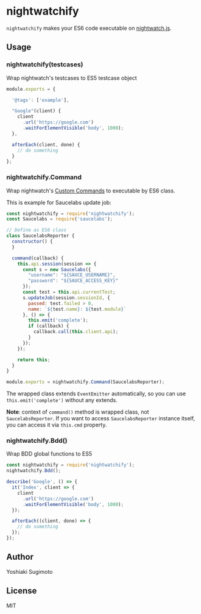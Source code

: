 # nightwatchify

`nightwatchify` makes your ES6 code executable on [nightwatch.js](http://nightwatchjs.org/).

## Usage

### nightwatchify(testcases)

Wrap nightwatch's testcases to ES5 testcase object

```js
module.exports = {

  '@tags': ['example'],

  "Google"(client) {
    client
      .url('https://google.com')
      .waitForElementVisible('body', 1000);
  },

  afterEach(client, done) {
    // do something
  }
};
```

### nightwatchify.Command

Wrap nightwatch's [Custom Commands](http://nightwatchjs.org/guide#writing-custom-commands) to executable by ES6 class.

This is example for Saucelabs update job:

```js
const nightwatchify = require('nightwatchify');
const Saucelabs = require('saucelabs');

// Define as ES6 class
class SaucelabsReporter {
  constructor() {
  }

  command(callback) {
    this.api.session(session => {
      const s = new Saucelabs({
        "username": "${SAUCE_USERNAME}",
        "password": "${SAUCE_ACCESS_KEY}"
      });
      const test = this.api.currentTest;
      s.updateJob(session.sessionId, {
        passed: test.failed > 0,
        name: `${test.name}: ${test.module}`
      }, () => {
        this.emit('complete');
        if (callback) {
          callback.call(this.client.api);
        }
      });
    });

    return this;
  }
}

module.exports = nightwatchify.Command(SaucelabsReporter);
```

The wrapped class extends `EventEmitter` automatically, so you can use `this.emit('complete')` without any extends.

__Note__: context of `command()` method is wrapped class, not `SaucelabsReporter`. If you want to access `SaucelabsReporter` instance itself, you can access it via `this.cmd` property.

### nightwatchify.Bdd()

Wrap BDD global functions to ES5

```js
const nightwatchify = require('nightwatchify');
nightwatchify.Bdd();

describe('Google', () => {
  it('Index', client => {
    client
      .url('https://google.com')
      .waitForElementVisible('body', 1000);
  });

  afterEach((client, done) => {
    // do something
  });
});
```

## Author

Yoshiaki Sugimoto

## License

MIT


